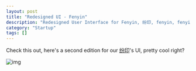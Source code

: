```yaml
---
layout: post
title: "Redesigned UI - Fenyin"
description: "Redesigned User Interface for Fenyin, 纷印, fenyin, fenyin.me, 在线打印, 东半球最好用的打印服务"
category: "Startup"
tags: []
---
```


Check this out, here's a second edition for our [纷印](https://fenyin.me)'s UI, pretty cool right?

![img](http://img.hb.aicdn.com/3a09dd53c8376891a742e53829c060dedc5861c83d3f3-kC6Jl7_fw658)